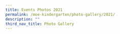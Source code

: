 ```yaml
---
title: Events Photos 2021
permalink: /moe-kindergarten/photo-gallery/2021/
description: ""
third_nav_title: Photo Gallery
---
```

